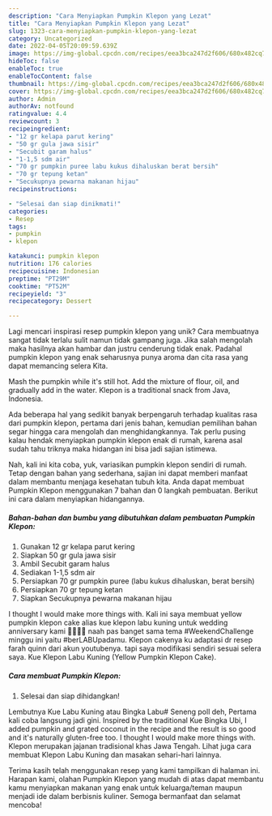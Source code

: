 ```yaml
---
description: "Cara Menyiapkan Pumpkin Klepon yang Lezat"
title: "Cara Menyiapkan Pumpkin Klepon yang Lezat"
slug: 1323-cara-menyiapkan-pumpkin-klepon-yang-lezat
category: Uncategorized
date: 2022-04-05T20:09:59.639Z
image: https://img-global.cpcdn.com/recipes/eea3bca247d2f606/680x482cq70/pumpkin-klepon-foto-resep-utama.jpg
hideToc: false
enableToc: true
enableTocContent: false
thumbnail: https://img-global.cpcdn.com/recipes/eea3bca247d2f606/680x482cq70/pumpkin-klepon-foto-resep-utama.jpg
cover: https://img-global.cpcdn.com/recipes/eea3bca247d2f606/680x482cq70/pumpkin-klepon-foto-resep-utama.jpg
author: Admin
authorAv: notfound
ratingvalue: 4.4
reviewcount: 3
recipeingredient:
- "12 gr kelapa parut kering"
- "50 gr gula jawa sisir"
- "Secubit garam halus"
- "1-1,5 sdm air"
- "70 gr pumpkin puree labu kukus dihaluskan berat bersih"
- "70 gr tepung ketan"
- "Secukupnya pewarna makanan hijau"
recipeinstructions:

- "Selesai dan siap dinikmati!"
categories:
- Resep
tags:
- pumpkin
- klepon

katakunci: pumpkin klepon 
nutrition: 176 calories
recipecuisine: Indonesian
preptime: "PT29M"
cooktime: "PT52M"
recipeyield: "3"
recipecategory: Dessert

---
```





Lagi mencari inspirasi resep pumpkin klepon yang unik? Cara membuatnya sangat tidak terlalu sulit namun tidak gampang juga. Jika salah mengolah maka hasilnya akan hambar dan justru cenderung tidak enak. Padahal pumpkin klepon yang enak seharusnya punya aroma dan cita rasa yang dapat memancing selera Kita.





Mash the pumpkin while it&#39;s still hot. Add the mixture of flour, oil, and gradually add in the water. Klepon is a traditional snack from Java, Indonesia.

Ada beberapa hal yang sedikit banyak berpengaruh terhadap kualitas rasa dari pumpkin klepon, pertama dari jenis bahan, kemudian pemilihan bahan segar hingga cara mengolah dan menghidangkannya. Tak perlu pusing kalau hendak menyiapkan pumpkin klepon enak di rumah, karena asal sudah tahu triknya maka hidangan ini bisa jadi sajian istimewa.






Nah, kali ini kita coba, yuk, variasikan pumpkin klepon sendiri di rumah. Tetap dengan bahan yang sederhana, sajian ini dapat memberi manfaat dalam membantu menjaga kesehatan tubuh kita. Anda dapat membuat Pumpkin Klepon menggunakan 7 bahan dan 0 langkah pembuatan. Berikut ini cara dalam menyiapkan hidangannya.

<!--inarticleads1-->

##### Bahan-bahan dan bumbu yang dibutuhkan dalam pembuatan Pumpkin Klepon:

1. Gunakan 12 gr kelapa parut kering
1. Siapkan 50 gr gula jawa sisir
1. Ambil Secubit garam halus
1. Sediakan 1-1,5 sdm air
1. Persiapkan 70 gr pumpkin puree (labu kukus dihaluskan, berat bersih)
1. Persiapkan 70 gr tepung ketan
1. Siapkan Secukupnya pewarna makanan hijau


I thought I would make more things with. Kali ini saya membuat yellow pumpkin klepon cake alias kue klepon labu kuning untuk wedding anniversary kami 🙈🥰😋🥳 naah pas banget sama tema #WeekendChallenge minggu ini yaitu #berLABUpadamu. Klepon cakenya ku adaptasi dr resep farah quinn dari akun youtubenya. tapi saya modifikasi sendiri sesuai selera saya. Kue Klepon Labu Kuning (Yellow Pumpkin Klepon Cake). 

<!--inarticleads2-->

##### Cara membuat Pumpkin Klepon:


1. Selesai dan siap dihidangkan!

Lembutnya Kue Labu Kuning atau Bingka Labu# Seneng poll deh, Pertama kali coba langsung jadi gini. Inspired by the traditional Kue Bingka Ubi, I added pumpkin and grated coconut in the recipe and the result is so good and it&#39;s naturally gluten-free too. I thought I would make more things with. Klepon merupakan jajanan tradisional khas Jawa Tengah. Lihat juga cara membuat Klepon Labu Kuning dan masakan sehari-hari lainnya. 

Terima kasih telah menggunakan resep yang kami tampilkan di halaman ini. Harapan kami, olahan Pumpkin Klepon yang mudah di atas dapat membantu kamu menyiapkan makanan yang enak untuk keluarga/teman maupun menjadi ide dalam berbisnis kuliner. Semoga bermanfaat dan selamat mencoba!
